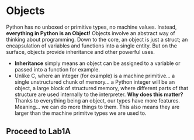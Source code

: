 # Objects

Python has no unboxed or primitive types, no machine values. Instead, **everything in Python is an Object!** Objects involve an abstract way of thinking about programming. Down to the core, an object is just a struct; an encapsulation of variables and functions into a single entity. But on the surface, objects provide inheritance and other powerful uses.

* **Inheritance** simply means an object can be assigned to a variable or passed into a function for example. 
* Unlike C, where an integer \(for example\) is a machine primitive… a single unstructured chunk of memory… a Python integer will be an object, a large block of structured memory, where different parts of that structure are used internally to the interpreter. **Why does this matter?** Thanks to everything being an object, our types have more features. Meaning... we can do more things to them. This also means they are larger than the machine primitve types we are used to. 

## Proceed to Lab1A

